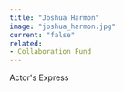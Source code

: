 ```yaml
---
title: "Joshua Harmon"
image: "joshua_harmon.jpg"
current: "false"
related:
- Collaboration Fund
---
```


Actor's Express

